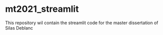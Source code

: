 # mt2021_streamlit
This repository wil contain the streamlit code for the master dissertation of Silas Deblanc
